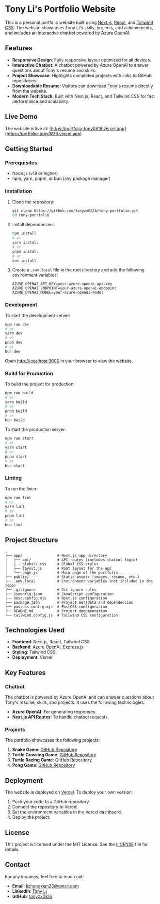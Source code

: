  # Tony Li's Portfolio Website

This is a personal portfolio website built using [Next.js](https://nextjs.org), [React](https://reactjs.org), and [Tailwind CSS](https://tailwindcss.com). The website showcases Tony Li's skills, projects, and achievements, and includes an interactive chatbot powered by Azure OpenAI.

## Features

- **Responsive Design**: Fully responsive layout optimized for all devices.
- **Interactive Chatbot**: A chatbot powered by Azure OpenAI to answer questions about Tony's resume and skills.
- **Project Showcase**: Highlights completed projects with links to GitHub repositories.
- **Downloadable Resume**: Visitors can download Tony's resume directly from the website.
- **Modern Tech Stack**: Built with Next.js, React, and Tailwind CSS for fast performance and scalability.

## Live Demo

The website is live at: [https://portfolio-tony0816.vercel.app](https://portfolio-tony0816.vercel.app)

## Getting Started

### Prerequisites

- Node.js (v18 or higher)
- npm, yarn, pnpm, or bun (any package manager)

### Installation

1. Clone the repository:

   ```bash
   git clone https://github.com/tonyzx0816/tony-portfolio.git
   cd tony-portfolio
   ```

2. Install dependencies:

   ```bash
   npm install
   # or
   yarn install
   # or
   pnpm install
   # or
   bun install
   ```

3. Create a `.env.local` file in the root directory and add the following environment variables:

   ```env
   AZURE_OPENAI_API_KEY=your-azure-openai-api-key
   AZURE_OPENAI_ENDPOINT=your-azure-openai-endpoint
   AZURE_OPENAI_MODEL=your-azure-openai-model
   ```

### Development

To start the development server:

```bash
npm run dev
# or
yarn dev
# or
pnpm dev
# or
bun dev
```

Open [http://localhost:3000](http://localhost:3000) in your browser to view the website.

### Build for Production

To build the project for production:

```bash
npm run build
# or
yarn build
# or
pnpm build
# or
bun build
```

To start the production server:

```bash
npm run start
# or
yarn start
# or
pnpm start
# or
bun start
```

### Linting

To run the linter:

```bash
npm run lint
# or
yarn lint
# or
pnpm lint
# or
bun lint
```

## Project Structure

```
.
├── app/                # Next.js app directory
│   ├── api/            # API routes (includes chatbot logic)
│   ├── globals.css     # Global CSS styles
│   ├── layout.js       # Root layout for the app
│   └── page.js         # Main page of the portfolio
├── public/             # Static assets (images, resume, etc.)
├── .env.local          # Environment variables (not included in the repo)
├── .gitignore          # Git ignore rules
├── jsconfig.json       # JavaScript configuration
├── next.config.mjs     # Next.js configuration
├── package.json        # Project metadata and dependencies
├── postcss.config.mjs  # PostCSS configuration
├── README.md           # Project documentation
└── tailwind.config.js  # Tailwind CSS configuration
```

## Technologies Used

- **Frontend**: Next.js, React, Tailwind CSS
- **Backend**: Azure OpenAI, Express.js
- **Styling**: Tailwind CSS
- **Deployment**: Vercel

## Key Features

### Chatbot

The chatbot is powered by Azure OpenAI and can answer questions about Tony's resume, skills, and projects. It uses the following technologies:

- **Azure OpenAI**: For generating responses.
- **Next.js API Routes**: To handle chatbot requests.

### Projects

The portfolio showcases the following projects:

1. **Snake Game**: [GitHub Repository](https://github.com/tonyzx0816/greedy_snake_game)
2. **Turtle Crossing Game**: [GitHub Repository](https://github.com/tonyzx0816/turtle_crossing_game)
3. **Turtle Racing Game**: [GitHub Repository](https://github.com/tonyzx0816/Turtle_Racing_Game)
4. **Pong Game**: [GitHub Repository](https://github.com/tonyzx0816/pong_game)

## Deployment

The website is deployed on [Vercel](https://vercel.com). To deploy your own version:

1. Push your code to a GitHub repository.
2. Connect the repository to Vercel.
3. Set the environment variables in the Vercel dashboard.
4. Deploy the project.

## License

This project is licensed under the MIT License. See the [LICENSE](LICENSE) file for details.

## Contact

For any inquiries, feel free to reach out:

- **Email**: [lizhongxian23@gmail.com](mailto:lizhongxian23@gmail.com)
- **LinkedIn**: [Tony Li](https://www.linkedin.com/in/tony-li-17b169305/)
- **GitHub**: [tonyzx0816](https://github.com/tonyzx0816)
